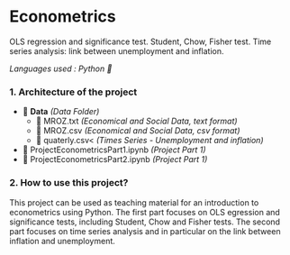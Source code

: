 # Econometrics
OLS regression and significance test. Student, Chow, Fisher test. Time series analysis: link between unemployment and inflation.

<i>Languages used : Python :snake:</i>

### 1. Architecture of the project 
- :file_folder: <b>Data</b> <i>(Data Folder)</i> 
  - :floppy_disk: MROZ.txt <i>(Economical and Social Data, text format)</i>
  - :floppy_disk: MROZ.csv <i>(Economical and Social Data, csv format)</i>
  - :floppy_disk: quaterly.csv< <i>(Times Series - Unemployment and inflation)</i>
- :ledger: ProjectEconometricsPart1.ipynb <i>(Project Part 1)</i>
- :ledger: ProjectEconometricsPart2.ipynb <i>(Project Part 1)</i>

### 2. How to use this project? 
This project can be used as teaching material for an introduction to econometrics using Python. The first part focuses on OLS egression and significance tests, including Student, Chow and Fisher tests. The second part focuses on time series analysis and in particular on the link between inflation and unemployment.
